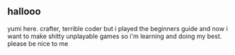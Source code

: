 ## hallooo

yumi here. crafter, terrible coder but i played the beginners guide and now i want to make shitty unplayable games so i'm learning and doing my best. please be nice to me

<!--
**darkdollyumi/darkdollyumi** is a ✨ _special_ ✨ repository because its `README.md` (this file) appears on your GitHub profile.

Here are some ideas to get you started:

- 🔭 I’m currently working on ...
- 🌱 I’m currently learning ...
- 👯 I’m looking to collaborate on ...
- 🤔 I’m looking for help with ...
- 💬 Ask me about ...
- 📫 How to reach me: ...
- 😄 Pronouns: ...
- ⚡ Fun fact: ...
-->
